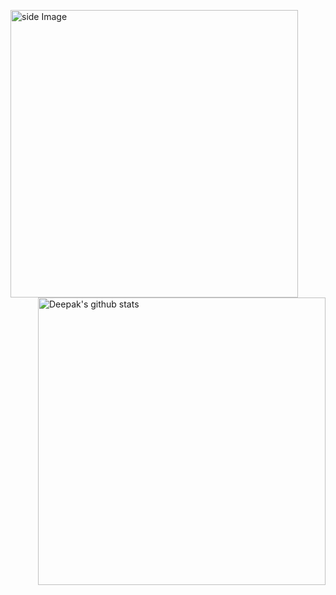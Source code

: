 
<p> <!-- GitHub README Stats -->
<img src="https://github.com/JoykishanSharma/JoykishanSharma/blob/master/life_balance.gif" alt="side Image" align="left" width="460" height="auto" />
  <a href="https://gitstats.me/deepucodes">
    <img width="460" height="auto" align="right" alt="Deepak's github stats" 
         src="https://github-readme-stats.vercel.app/api?username=deepucodes&show_icons=true&theme=algolia&count_private=true&include_all_commits=true" />
   <!-- <img width="30%" height="auto" align="right" alt="Joykishan's github stats" 
         src="https://github-readme-stats.vercel.app/api/top-langs/?username=joykishansharma&layout=compact" />
NOTE: Top languages does not indicate my skill level or something like that, it's a github metric of which languages i have the most code on github. -->
  </a>
 </p>
